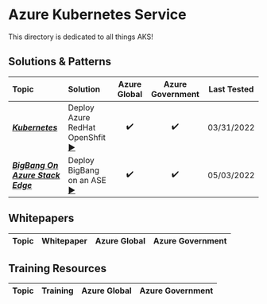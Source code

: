 # Azure Kubernetes Service
This directory is dedicated to all things AKS!

## Solutions & Patterns

| Topic | Solution | Azure Global | Azure Government | Last Tested |
| :--------- | :--- | :----: | :----: | :---: |
| ***[Kubernetes](./topics/kubernetes)*** | Deploy Azure RedHat OpenShfit [▶️](/topics/kubernetes/solutions/aro-kubernetes) | ✔️ | ✔️ | 03/31/2022 | 02/28/2022 |
| ***[BigBang On Azure Stack Edge](/topics/kubernetes/solutions/bigbang-stack-edge)*** | Deploy BigBang on an ASE [▶️](//topics/kubernetes/solutions/bigbang-stack-edge) | ✔️ | ✔️ | 05/03/2022 |


## Whitepapers

| Topic | Whitepaper | Azure Global | Azure Government |
| :---------: | :---: | :----: | :----: |

## Training Resources

| Topic | Training | Azure Global | Azure Government |
| :---------: | :---: | :----: | :----: |

